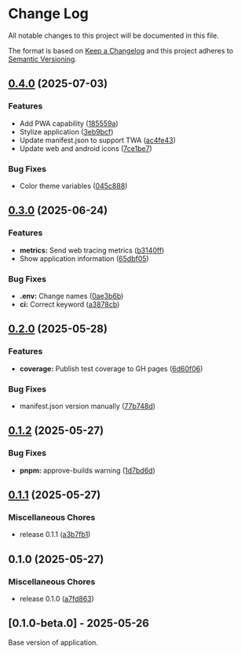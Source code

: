 # Change Log

All notable changes to this project will be documented in this file.

The format is based on [Keep a Changelog](http://keepachangelog.com/)
and this project adheres to [Semantic Versioning](http://semver.org/).

## [0.4.0](https://github.com/TheMeteoRain/piano-staff/compare/v0.3.0...v0.4.0) (2025-07-03)


### Features

* Add PWA capability ([185559a](https://github.com/TheMeteoRain/piano-staff/commit/185559a0577cd0e8c27d6ad637278e28720c4597))
* Stylize application ([3eb9bcf](https://github.com/TheMeteoRain/piano-staff/commit/3eb9bcf16d6fd8f6b1bd4954cce8caa87552516d))
* Update manifest.json to support TWA ([ac4fe43](https://github.com/TheMeteoRain/piano-staff/commit/ac4fe432d30ea522062242e3daf57e70bf521c0b))
* Update web and android icons ([7ce1be7](https://github.com/TheMeteoRain/piano-staff/commit/7ce1be74691f0c9b173a723668755dc5b67e8fcb))


### Bug Fixes

* Color theme variables ([045c888](https://github.com/TheMeteoRain/piano-staff/commit/045c888c5152fdc8648638ae880dc1c069aa4a25))

## [0.3.0](https://github.com/TheMeteoRain/piano-staff/compare/v0.2.0...v0.3.0) (2025-06-24)


### Features

* **metrics:** Send web tracing metrics ([b3140ff](https://github.com/TheMeteoRain/piano-staff/commit/b3140ff480e381ffc6dd090462784ba01d3281fe))
* Show application information ([65dbf05](https://github.com/TheMeteoRain/piano-staff/commit/65dbf054e5bf806ed893eb6c08aede601948d179))


### Bug Fixes

* **.env:** Change names ([0ae3b6b](https://github.com/TheMeteoRain/piano-staff/commit/0ae3b6b438d9ade244c3df58474d3dc73ac7f85c))
* **ci:** Correct keyword ([a3878cb](https://github.com/TheMeteoRain/piano-staff/commit/a3878cbe3ac0242e0875c10e05833a436c87133e))

## [0.2.0](https://github.com/TheMeteoRain/piano-staff/compare/v0.1.2...v0.2.0) (2025-05-28)


### Features

* **coverage:** Publish test coverage to GH pages ([6d60f06](https://github.com/TheMeteoRain/piano-staff/commit/6d60f069673d0a6aee291327515aaf8ca153b31b))


### Bug Fixes

* manifest.json version manually ([77b748d](https://github.com/TheMeteoRain/piano-staff/commit/77b748d3b948e5f38c8a396c76cd8004a72f2986))

## [0.1.2](https://github.com/TheMeteoRain/piano-staff/compare/v0.1.1...v0.1.2) (2025-05-27)


### Bug Fixes

* **pnpm:** approve-builds warning ([1d7bd6d](https://github.com/TheMeteoRain/piano-staff/commit/1d7bd6d3daaa5fbb49d225160008cb42a6e66bd5))

## [0.1.1](https://github.com/TheMeteoRain/piano-staff/compare/v0.1.0...v0.1.1) (2025-05-27)


### Miscellaneous Chores

* release 0.1.1 ([a3b7fb1](https://github.com/TheMeteoRain/piano-staff/commit/a3b7fb18a8f5898bce2e74941ef700f2f61e5fcf))

## 0.1.0 (2025-05-27)


### Miscellaneous Chores

* release 0.1.0 ([a7fd863](https://github.com/TheMeteoRain/piano-staff/commit/a7fd8639930a3cd4c3937336eceae2090538438c))

## [0.1.0-beta.0] - 2025-05-26

Base version of application.
